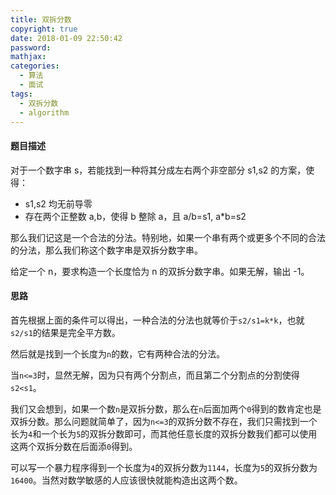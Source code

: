 ```yaml
---
title: 双拆分数
copyright: true
date: 2018-01-09 22:50:42
password:
mathjax:
categories:
  - 算法
  - 面试
tags:
  - 双拆分数
  - algorithm
---
```


#### 题目描述

对于一个数字串 s，若能找到一种将其分成左右两个非空部分 s1,s2 的方案，使得：
* s1,s2 均无前导零
* 存在两个正整数 a,b，使得 b 整除 a，且 a/b=s1, a*b=s2

那么我们记这是一个合法的分法。特别地，如果一个串有两个或更多个不同的合法的分法，那么我们称这个数字串是双拆分数字串。

给定一个 n，要求构造一个长度恰为 n 的双拆分数字串。如果无解，输出 -1。

<!--more-->

#### 思路

首先根据上面的条件可以得出，一种合法的分法也就等价于`s2/s1=k*k`，也就`s2/s1`的结果是完全平方数。

然后就是找到一个长度为`n`的数，它有两种合法的分法。

当`n<=3`时，显然无解，因为只有两个分割点，而且第二个分割点的分割使得`s2<s1`。

我们又会想到，如果一个数`n`是双拆分数，那么在`n`后面加两个`0`得到的数肯定也是双拆分数。那么问题就简单了，因为`n<=3`的双拆分数不存在，我们只需找到一个长为`4`和一个长为`5`的双拆分数即可，而其他任意长度的双拆分数我们都可以使用这两个双拆分数在后面添`0`得到。

可以写一个暴力程序得到一个长度为`4`的双拆分数为`1144`，长度为`5`的双拆分数为`16400`。当然对数学敏感的人应该很快就能构造出这两个数。
